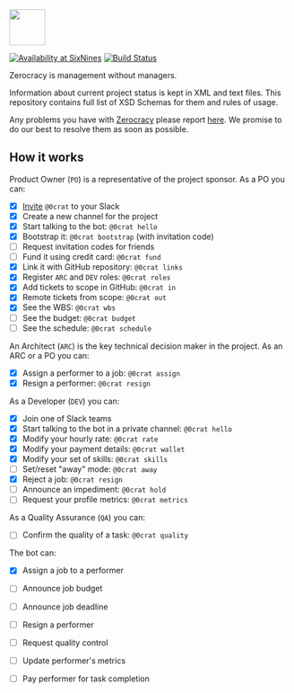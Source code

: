 <img src="http://www.zerocracy.com/logo.svg" width="64px" height="64px"/>

[![Availability at SixNines](http://www.sixnines.io/b/2b3a)](http://www.sixnines.io/h/2b3a)
[![Build Status](https://travis-ci.org/zerocracy/datum.svg?branch=master)](https://travis-ci.org/zerocracy/datum)

Zerocracy is management without managers.

Information about current project status is kept in XML and text
files. This repository contains full list of XSD Schemas for them
and rules of usage.

Any problems you have with [Zerocracy](http://www.zerocracy.com)
please report [here](https://github.com/zerocracy/datum/issues).
We promise to do our best to resolve them as soon as possible.

## How it works

Product Owner (`PO`) is a representative of the project sponsor.
As a PO you can:

  - [x] [Invite](http://www.0crat.com/invite) `@0crat` to your Slack
  - [x] Create a new channel for the project
  - [x] Start talking to the bot: `@0crat hello`
  - [x] Bootstrap it: `@0crat bootstrap` (with invitation code)
  - [ ] Request invitation codes for friends
  - [ ] Fund it using credit card: `@0crat fund`
  - [x] Link it with GitHub repository: `@0crat links`
  - [x] Register `ARC` and `DEV` roles: `@0crat roles`
  - [x] Add tickets to scope in GitHub: `@0crat in`
  - [x] Remote tickets from scope: `@0crat out`
  - [x] See the WBS: `@0crat wbs`
  - [ ] See the budget: `@0crat budget`
  - [ ] See the schedule: `@0crat schedule`

An Architect (`ARC`) is the key technical decision maker
in the project. As an ARC or a PO you can:

  - [x] Assign a performer to a job: `@0crat assign`
  - [x] Resign a performer: `@0crat resign`

As a Developer (`DEV`) you can:

  - [x] Join one of Slack teams
  - [x] Start talking to the bot in a private channel: `@0crat hello`
  - [x] Modify your hourly rate: `@0crat rate`
  - [x] Modify your payment details: `@0crat wallet`
  - [x] Modify your set of skills: `@0crat skills`
  - [ ] Set/reset "away" mode: `@0crat away`
  - [x] Reject a job: `@0crat resign`
  - [ ] Announce an impediment: `@0crat hold`
  - [ ] Request your profile metrics: `@0crat metrics`

As a Quality Assurance (`QA`) you can:

  - [ ] Confirm the quality of a task: `@0crat quality`

The bot can:

  - [x] Assign a job to a performer
  - [ ] Announce job budget
  - [ ] Announce job deadline
  - [ ] Resign a performer
  - [ ] Request quality control
  - [ ] Update performer's metrics
  - [ ] Pay performer for task completion

